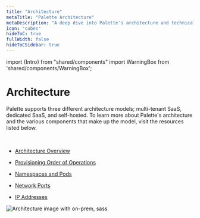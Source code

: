 ```yaml
---
title: "Architecture"
metaTitle: "Palette Architecture"
metaDescription: "A deep dive into Palette's architecture and technical concepts"
icon: "cubes"
hideToC: true
fullWidth: false
hideToCSidebar: true
---
```


import {Intro} from "shared/components"
import WarningBox from 'shared/components/WarningBox';



# Architecture

Palette supports three different architecture models; multi-tenant SaaS, dedicated SaaS, and self-hosted. To learn more about Palette's architecture and the various components that make up the model, visit the resources listed below.

<br />

- [Architecture Overview](/architecture/architecture-overview/)


- [Provisioning Order of Operations](/architecture/orchestration-spectrocloud)


- [Namespaces and Pods](/architecture/palette-namespaces-podes)


- [Network Ports](/architecture/networking-ports)


- [IP Addresses](/architecture/palette-public-ips)

![Architecture image with on-prem, sass](/docs_architecture-overview_components-overview.png)